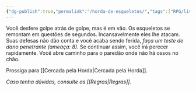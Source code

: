 ```yaml
---
{"dg-publish":true,"permalink":"/horda-de-esqueletos/","tags":["RPG/livro-jogo/Draegeni/story-points"],"created":"2024-12-23T16:41:58.053-05:00","updated":"2024-12-26T19:47:08.195-05:00"}
---
```



Você desfere golpe atrás de golpe, mas é em vão. Os esqueletos se remontam em questões de segundos. Incansavelmente eles lhe atacam. Suas defesas não dão conta e você acaba sendo ferida, *faça um teste de dano penetrante (ameaça: 8)*. Se continuar assim, você irá perecer rapidamente. Você abre caminho para o paredão onde não há ossos no chão.

Prossiga para [[Cercada pela Horda\|Cercada pela Horda]].

*Caso tenha dúvidas, consulte as [[Regras\|Regras]].*

